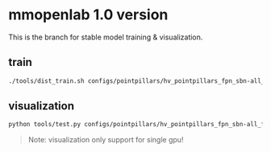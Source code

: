 # mmopenlab 1.0 version

This is the branch for stable model training & visualization.

## train

```bash
./tools/dist_train.sh configs/pointpillars/hv_pointpillars_fpn_sbn-all_fp16_2x8_2x_nus-3d.py 8
```

## visualization

```bash
python tools/test.py configs/pointpillars/hv_pointpillars_fpn_sbn-all_fp16_2x8_2x_nus-3d.py work_dirs/hv_pointpillars_fpn_sbn-all_fp16_2x8_2x_nus-3d/latest.pth --show --show-dir vis
```

> Note: visualization only support for single gpu!


